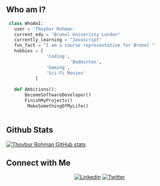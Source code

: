 
## Who am I?

 ```python
  class WhoAmI:
    user = 'Thoybur Rohman'
	current_edu = "Brunel Univeristy London"
    currently_learning = "Javascript"
    fun_fact = "I am a course representative for Brunel "
	hobbies = [
			 	'Coding',
                         'Badminton',
			 	'Gaming',
			 	'Sci-Fi Movies'
			]
	
	def Ambitions():
		BecomeSoftwareDeveloper()
		FinishMyProjects()
         MakeSomethingOfMyLife()
	
 ```
## Github Stats
[![Thoybur Rohman GitHub stats](https://github-readme-stats.vercel.app/api?username=Thoybur-Rohman&hide_border=false&theme=blueberry)](https://github.com/JJudge0/github-readme-stats)

## Connect with Me

<p align="center">
  <a href="https://www.linkedin.com/in/thoybur-samir-rohman/"><img alt="Linkedin" title="Thoybur Rohman Linkedin" src="https://img.shields.io/badge/LinkedIn-0077B5?style=for-the-badge&logo=linkedin&logoColor=white"></a>
<a href="https://twitter.com/T44YYB"><img alt="Twitter" title="Thoybur Rohman Twitter" src="https://img.shields.io/badge/Twitter-1DA1F2?style=for-the-badge&logo=twitter&logoColor=white"></a>

